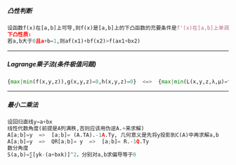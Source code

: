 ##### 凸性判断
```python
设函数f(x)在[a,b]上可导,则f(x)是[a,b]上的下凸函数的充要条件是f'(x)在[a,b]上单调增
下凸性质:
若a,b大于0且a+b=1,则af(x1)+bf(x2)>f(ax1+bx2)
```

---
##### Lagrange乘子法(条件极值问题)
```python
{max|min(f(x,y,z)),g(x,y,z)=0,h(x,y,z)=0}  <=>  {max|min(L(x,y,z,λ,μ)=f(x,y,z)+λg(x,y,z)+μh(x,y,z))}
```

---
##### 最小二乘法
```python
设回归直线y=a+bx
线性代数角度(前提是A列满秩,否则应该用伪逆A.+来求解)
A[a;b]=y  =>  [a;b]= (A.TA).-1A.Ty, 几何意义是先将y投影到C(A)中再求解a,b
A[a;b]=y  =>  QR[a;b]= y  =>  [a;b]= R.-1Q.Ty
数分角度
S(a,b)=∑[yk-(a+bxk)]^2，分别对a,b求偏导等于0
```


